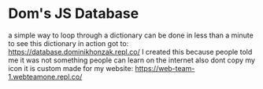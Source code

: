 # Dom's JS Database
a simple way to loop through a dictionary can be done in less than a minute
to see this dictionary in action got to: https://database.dominikhonzak.repl.co/
I created this because people told me it was not something people can learn on the internet
also dont copy my icon it is custom made for my website: https://web-team-1.webteamone.repl.co/
